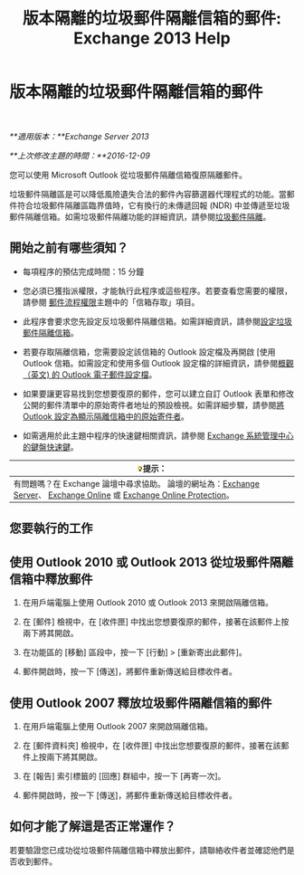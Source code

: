 ﻿---
title: '版本隔離的垃圾郵件隔離信箱的郵件: Exchange 2013 Help'
TOCTitle: 版本隔離的垃圾郵件隔離信箱的郵件
ms:assetid: 7a86bfde-f868-4689-bdec-5f01e52b510d
ms:mtpsurl: https://technet.microsoft.com/zh-tw/library/Aa998920(v=EXCHG.150)
ms:contentKeyID: 50473567
ms.date: 05/21/2018
mtps_version: v=EXCHG.150
ms.translationtype: MT
---

# 版本隔離的垃圾郵件隔離信箱的郵件

 

_**適用版本：**Exchange Server 2013_

_**上次修改主題的時間：**2016-12-09_

您可以使用 Microsoft Outlook 從垃圾郵件隔離信箱復原隔離郵件。

垃圾郵件隔離區是可以降低風險遺失合法的郵件內容篩選器代理程式的功能。當郵件符合垃圾郵件隔離區臨界值時，它有換行的未傳遞回報 (NDR) 中並傳遞至垃圾郵件隔離信箱。如需垃圾郵件隔離功能的詳細資訊，請參閱[垃圾郵件隔離](spam-quarantine-exchange-2013-help.md)。

## 開始之前有哪些須知？

  - 每項程序的預估完成時間：15 分鐘

  - 您必須已獲指派權限，才能執行此程序或這些程序。若要查看您需要的權限，請參閱 [郵件流程權限](mail-flow-permissions-exchange-2013-help.md)主題中的「信箱存取」項目。

  - 此程序會要求您先設定反垃圾郵件隔離信箱。如需詳細資訊，請參閱[設定垃圾郵件隔離信箱](configure-a-spam-quarantine-mailbox-exchange-2013-help.md)。

  - 若要存取隔離信箱，您需要設定該信箱的 Outlook 設定檔及再開啟 \[使用 Outlook 信箱。如需設定和使用多個 Outlook 設定檔的詳細資訊，請參閱[概觀 （英文) 的 Outlook 電子郵件設定檔](https://go.microsoft.com/fwlink/p/?linkid=178975)。

  - 如果要讓更容易找到您想要復原的郵件，您可以建立自訂 Outlook 表單和修改公開的郵件清單中的原始寄件者地址的預設檢視。如需詳細步驟，請參閱[將 Outlook 設定為顯示隔離信箱中的原始寄件者](configure-outlook-to-show-the-original-sender-in-the-quarantine-mailbox-exchange-2013-help.md)。

  - 如需適用於此主題中程序的快速鍵相關資訊，請參閱 [Exchange 系統管理中心的鍵盤快速鍵](keyboard-shortcuts-in-the-exchange-admin-center-exchange-online-protection-help.md)。

<table>
<thead>
<tr class="header">
<th><img src="images/Bb124558.tip(EXCHG.150).gif" title="提示" alt="提示" />提示：</th>
</tr>
</thead>
<tbody>
<tr class="odd">
<td>有問題嗎？在 Exchange 論壇中尋求協助。 論壇的網址為：<a href="https://go.microsoft.com/fwlink/p/?linkid=60612">Exchange Server</a>、 <a href="https://go.microsoft.com/fwlink/p/?linkid=267542">Exchange Online</a> 或 <a href="https://go.microsoft.com/fwlink/p/?linkid=285351">Exchange Online Protection</a>。</td>
</tr>
</tbody>
</table>


## 您要執行的工作

## 使用 Outlook 2010 或 Outlook 2013 從垃圾郵件隔離信箱中釋放郵件

1.  在用戶端電腦上使用 Outlook 2010 或 Outlook 2013 來開啟隔離信箱。

2.  在 \[郵件\] 檢視中，在 \[收件匣\] 中找出您想要復原的郵件，接著在該郵件上按兩下將其開啟。

3.  在功能區的 \[移動\] 區段中，按一下 \[行動\] \> \[重新寄出此郵件\]。

4.  郵件開啟時，按一下 \[傳送\]，將郵件重新傳送給目標收件者。

## 使用 Outlook 2007 釋放垃圾郵件隔離信箱的郵件

1.  在用戶端電腦上使用 Outlook 2007 來開啟隔離信箱。

2.  在 \[郵件資料夾\] 檢視中，在 \[收件匣\] 中找出您想要復原的郵件，接著在該郵件上按兩下將其開啟。

3.  在 \[報告\] 索引標籤的 \[回應\] 群組中，按一下 \[再寄一次\]。

4.  郵件開啟時，按一下 \[傳送\]，將郵件重新傳送給目標收件者。

## 如何才能了解這是否正常運作？

若要驗證您已成功從垃圾郵件隔離信箱中釋放出郵件，請聯絡收件者並確認他們是否收到郵件。

